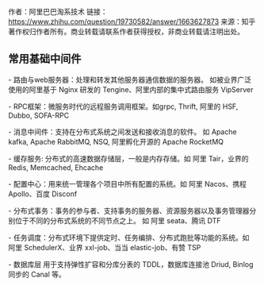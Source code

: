 作者：阿里巴巴淘系技术
链接：https://www.zhihu.com/question/19730582/answer/1663627873
来源：知乎
著作权归作者所有。商业转载请联系作者获得授权，非商业转载请注明出处。



## 常用基础中间件

\- 路由与web服务器：处理和转发其他服务器通信数据的服务器。 如被业界广泛使用的阿里基于 Nginx 研发的 Tengine、阿里内部的集中式路由服务 VipServer

\- RPC框架：微服务时代的远程服务调用框架。如grpc, Thrift, 阿里的 HSF, Dubbo, SOFA-RPC

\- 消息中间件：支持在分布式系统之间发送和接收消息的软件。 如 Apache kafka, Apache RabbitMQ, NSQ, 阿里孵化开源的 Apache RocketMQ

\- 缓存服务: 分布式的高速数据存储层，一般是内存存储。如 阿里 Tair，业界的 Redis, Memcached, Ehcache

\- 配置中心：用来统一管理各个项目中所有配置的系统。如 阿里 Nacos、携程 Apollo、百度 Disconf

\- 分布式事务：事务的参与者、支持事务的服务器、资源服务器以及事务管理器分别位于不同的分布式系统的不同节点之上。 如 阿里 seata、腾讯 DTF

\- 任务调度：分布式环境下提供定时、任务编排、分布式跑批等功能的系统。如 阿里 SchedulerX、业界 xxl-job、当当 elastic-job、有赞 TSP

\- 数据库层 用于支持弹性扩容和分库分表的 TDDL，数据库连接池 Driud, Binlog 同步的 Canal 等。